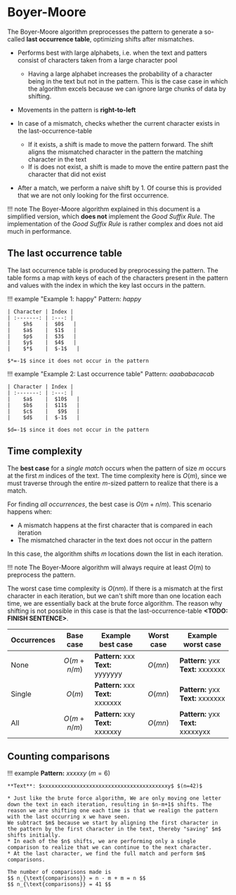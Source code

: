 # Boyer-Moore

The Boyer-Moore algorithm preprocesses the pattern to generate a so-called **last occurrence table**, optimizing shifts after mismatches.

* Performs best with large alphabets, i.e. when the text and patters consist of characters taken from a large character pool
  * Having a large alphabet increases the probability of a character being in the text but not in the pattern. This is the case case in which the algorithm excels because we can ignore large chunks of data by shifting.

* Movements in the pattern is **right-to-left**

* In case of a mismatch, checks whether the current character exists in the last-occurrence-table
  * If it exists, a shift is made to move the pattern forward. The shift aligns the mismatched character in the pattern the matching character in the text
  * If is does not exist, a shift is made to move the entire pattern past the character that did not exist

* After a match, we perform a naive shift by $1$. Of course this is provided that we are not only looking for the first occurrence.

!!! note
    The Boyer-Moore algorithm explained in this document is a simplified version, which **does not** implement the *Good Suffix Rule*. The implementation of the *Good Suffix Rule* is rather complex and does not aid much in performance.

## The last occurrence table

The last occurrence table is produced by preprocessing the pattern. The table forms a map with keys of each of the characters present in the pattern and values with the index in which the key last occurs in the pattern.

!!! example "Example 1: happy"
    Pattern: $happy$

    | Character | Index |
    | :-------: | :---: |
    |    $h$    |  $0$   |
    |    $a$    |  $1$   |
    |    $p$    |  $3$   |
    |    $y$    |  $4$   |
    |    $*$    |  $-1$   |

    $*=-1$ since it does not occur in the pattern

!!! example "Example 2: Last occurrence table"
    Pattern: $aaababacacab$

    | Character | Index |
    | :-------: | :---: |
    |    $a$    |  $10$   |
    |    $b$    |  $11$   |
    |    $c$    |   $9$   |
    |    $d$    |  $-1$   |

    $d=-1$ since it does not occur in the pattern

## Time complexity

The **best case** for a *single match* occurs when the pattern of size $m$ occurs at the first $m$ indices of the text. The time complexity here is $O(m)$, since we must traverse through the entire $m$-sized pattern to realize that there is a match.

For finding *all occurrences*, the best case is $O(m+n/m)$. This scenario happens when:

* A mismatch happens at the first character that is compared in each iteration
* The mismatched character in the text does not occur in the pattern

In this case, the algorithm shifts $m$ locations down the list in each iteration.

!!! note
    The Boyer-Moore algorithm will always require at least $O($m$)$ to preprocess the pattern.

The worst case time complexity is $O(nm)$. If there is a mismatch at the first character in each iteration, but we can't shift more than one location each time, we are essentially back at the brute force algorithm. The reason why shifting is not possible in this case is that the last-occurrence-table **<TODO: FINISH SENTENCE>**.

<center>

| Occurrences | Base case  | Example best case                      | Worst case | Example worst case                      |
| ----------- | :--------: | -------------------------------------- | :--------: | --------------------------------------- |
| None        | $O(m+n/m)$ | **Pattern:** xxx <br>**Text:** yyyyyyy |  $O(mn)$   | **Pattern:** yxx <br>**Text:** xxxxxxx  |
| Single      |   $O(m)$   | **Pattern:** xxx <br>**Text:** xxxxxxx |  $O(mn)$   | **Pattern:** yxx <br>**Text:** xxxxxxx  |
| All         | $O(m+n/m)$ | **Pattern:** xxy <br>**Text:** xxxxxxy |  $O(mn)$   | **Pattern:** yxx <br>**Text:** xxxxxyxx |

</center>

## Counting comparisons

!!! example
    **Pattern:** $xxxxxy$ $(m=6)$

    **Text**: $xxxxxxxxxxxxxxxxxxxxxxxxxxxxxxxxxxxxxxxxy$ $(n=42)$

    * Just like the brute force algorithm, We are only moving one letter down the text in each iteration, resulting in $n-m+1$ shifts. The reason we are shifting one each time is that we realign the pattern with the last occurring x we have seen.  
    We subtract $m$ because we start by aligning the first character in the pattern by the first character in the text, thereby "saving" $m$ shifts initially.
    * In each of the $n$ shifts, we are performing only a single comparison to realize that we can continue to the next character.
    * At the last character, we find the full match and perform $m$ comparisons.

    The number of comparisons made is
    $$ n_{\text{comparisons}} = n - m + m = n $$
    $$ n_{\text{comparisons}} = 41 $$
